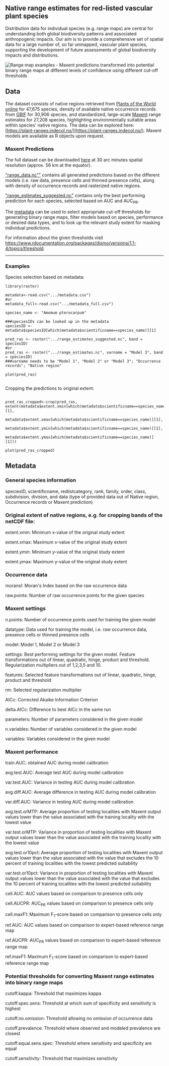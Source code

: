 ## Native range estimates for red-listed vascular plant species

Distribution data for individual species (e.g. range maps) are central for understanding both global biodiversity patterns and associated anthropogenic impacts. Our aim is to provide a comprehensive set of spatial data for a large number of, so far unmapped, vascular plant species, supporting the development of future assessments of global biodiversity impacts and distributions.


![Range map examples - Maxent predictions transformed into potential binary range maps at different levels of confidence using different cut-off thresholds](demo/slideshow.gif)


## Data

The dataset consists of native regions retrieved from [Plants of the World online](http://plantsoftheworldonline.org/) for 47,675 species, density of available native occurrence records from [GBIF](https://www.gbif.org/) for 30,906 species, and standardized, large-scale [Maxent](https://biodiversityinformatics.amnh.org/open_source/maxent/) range estimates for 27,208 species, highlighting environmentally suitable areas within species' native regions. The data can be explored here: [https://plant-ranges.indecol.no/](https://plant-ranges.indecol.no/). Maxent models are available as R objects upon request.

### Maxent Predictions

The full dataset can be downloaded [here](https://www.dropbox.com/sh/meeb6ru84778k94/AADrdCleHeMujip60C7EuMH1a?dl=1) at 30 arc minutes spatial resolution (approx. 56 km at the equator).

["range_data.nc""](https://www.dropbox.com/s/vqoiep3y8703yp5/range_estimates.nc?dl=1) contains all generated predictions based on the different models (i.e. raw data, presence cells and thinned presence cells), along with density of occurrence records and rasterized native regions.

["range_estimates_suggested.nc"](https://www.dropbox.com/s/9az5yoq4ayx0139/range_estimates_suggested.nc?dl=1) contains only the best performing prediction for each species, selected based on AUC and AUC<sub>PR</sub>.

The [metadata](https://www.dropbox.com/s/ktf1pk6hsk62d80/metadata_full.csv?dl=1) can be used to select appropriate cut-off thresholds for generating binary range maps, filter models based on species, performance or desired data types, and to look up the relevant study extent for masking individual predictions.

For information about the given thresholds visit <https://www.rdocumentation.org/packages/dismo/versions/1.1-4/topics/threshold>.

------------------------------------------------------------------------

### Examples

Species selection based on metadata:

```{r setup, include = FALSE}
library(raster)

metadata<-read.csv(".../metadata.csv")
#or
metadata_full<-read.csv(".../metadata_full.csv")

species_name <- "Amomum pterocarpum"

###speciesIDs can be looked up in the metadata
speciesID <- metadata$speciesID[which(metadata$scientificname==species_name)][1]

pred_ras <- raster(".../range_estimates_suggested.nc", band = speciesID)
#or
pred_ras <- raster(".../range_estimates.nc", varname = "Model 3", band = speciesID)
###varname needs to be "Model 1", "Model 2" or "Model 3"; "Occurrence records"; "Native region"

plot(pred_ras)


```

Cropping the predictions to original extent:

```{r setup, include = FALSE}

pred_ras_cropped<-crop(pred_ras, extent(metadata$extent.xmin[which(metadata$scientificname==species_name)][1],
                      metadata$extent.xmax[which(metadata$scientificname==species_name)][1],
                      metadata$extent.ymin[which(metadata$scientificname==species_name)][1],
                      metadata$extent.ymax[which(metadata$scientificname==species_name)][1]))

plot(pred_ras_cropped)

```

## Metadata

### General species information

speciesID, scientificname, redlistcategory, rank, family, order, class, subdivision, division, and data (type of provided data out of Native region, Occurrence records or Maxent prediction)


### Original extent of native regions, e.g. for cropping bands of the netCDF file:

extent.xmin: Minimum x-value of the original study extent

extent.xmax: Maximum x-value of the original study extent

extent.ymin: Minimum y-value of the original study extent

extent.ymax: Maximum y-value of the original study extent


### Occurrence data

moransI: Moran's Index based on the raw occurrence data

raw.points: Number of raw occurrence points for the given species


### Maxent settings

n.points: Number of occurrence points used for training the given model

datatype: Data used for training the model, i.e. raw occurrence data, presence cells or thinned presence cells

model: Model 1, Model 2 or Model 3

settings: Best performing settings for the given model. Feature transformations out of linear, quadratic, hinge, product and threshold. Regularization multipliers out of 1,2,3,5 and 10.

features: Selected feature transformations out of linear, quadratic, hinge, product and threshold

rm: Selected regularization multiplier

AICc: Corrected Akaike Information Criterion

delta.AICc: Difference to best AICc in the same run

parameters: Number of parameters considered in the given model

n.variables: Number of variables considered in the given model

variables: Variables considered in the given model


### Maxent performance

train.AUC: obtained AUC during model calibration

avg.test.AUC: Average test AUC during model calibration

var.test.AUC: Variance in testing AUC during model calibration

avg.diff.AUC: Average difference in testing AUC during model calibration

var.diff.AUC: Variance in testing AUC during model calibration

avg.test.orMTP: Average proportion of testing localities with Maxent output values lower than the value associated with the training locality with the lowest value

var.test.orMTP: Variance in proportion of testing localities with Maxent output values lower than the value associated with the training locality with the lowest value

avg.test.or10pct: Average proportion of testing localities with Maxent output values lower than the value associated with the value that excludes the 10 percent of training localities with the lowest predicted suitability

var.test.or10pct: Variance in proportion of testing localities with Maxent output values lower than the value associated with the value that excludes the 10 percent of training localities with the lowest predicted suitability

cell.AUC: AUC values based on comparison to presence cells only

cell.AUCPR: AUC<sub>PR</sub> values based on comparison to presence cells only

cell.maxF1: Maximum F<sub>1</sub>-score based on comparison to presence cells only

ref.AUC: AUC values based on comparison to expert-based reference range map

ref.AUCPR: AUC<sub>PR</sub> values based on comparison to expert-based reference range map

ref.maxF1: Maximum F<sub>1</sub>-score based on comparison to expert-based reference range map


### Potential thresholds for converting Maxent range estimates into binary range maps

cutoff.kappa: Threshold that maximizes kappa

cutoff.spec.sens: Threshold at which sum of specificity and sensitivity is highest

cutoff.no.omission: Threshold allowing no omission of occurrence data

cutoff.prevalence: Threshold where observed and modeled prevalence are closest

cutoff.equal.sens.spec: Threshold where sensitivity and specificity are equal

cutoff.sensitivity: Threshold that maximizes sensitivity
